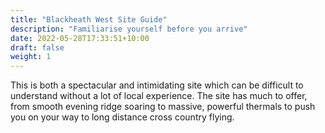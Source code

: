 ```yaml
---
title: "Blackheath West Site Guide"
description: "Familiarise yourself before you arrive"
date: 2022-05-28T17:33:51+10:00
draft: false
weight: 1
---
```


This is both a spectacular and intimidating site which can be difficult to understand without a lot of local experience. The site has much to offer, from smooth evening ridge soaring to massive, powerful thermals to push you on your way to long distance cross country flying.
